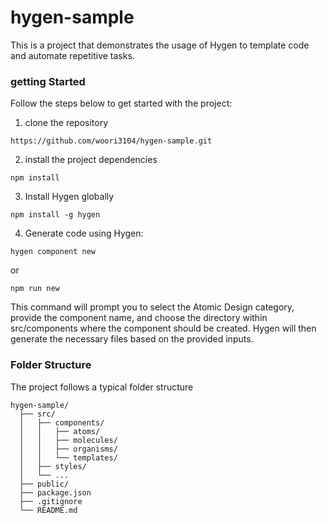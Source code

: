 # hygen-sample
This is a project that demonstrates the usage of Hygen to template code and automate repetitive tasks.

### getting Started 
Follow the steps below to get started with the project:

1. clone the repository

```
https://github.com/woori3104/hygen-sample.git
```

2. install the project dependencies

```
npm install
```

3. Install Hygen globally

```
npm install -g hygen
```

4. Generate code using Hygen:

```
hygen component new
```
or 
```
npm run new
```
This command will prompt you to select the Atomic Design category, provide the component name, and choose the directory within src/components where the component should be created. Hygen will then generate the necessary files based on the provided inputs.

### Folder Structure
The project follows a typical folder structure
```
hygen-sample/
  ├── src/
  │   ├── components/
  │   │   ├── atoms/
  │   │   ├── molecules/
  │   │   ├── organisms/
  │   │   └── templates/
  │   ├── styles/
  │   └── ...
  ├── public/
  ├── package.json
  ├── .gitignore
  └── README.md
```